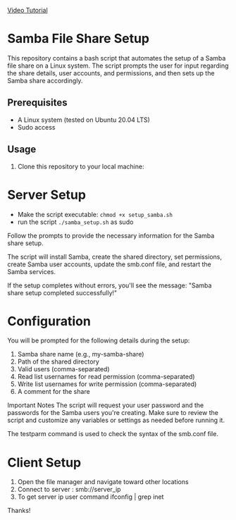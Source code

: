 [Video Tutorial](https://www.youtube.com/watch?v=XO5zWGKplXI)
# Samba File Share Setup

This repository contains a bash script that automates the setup of a Samba file share on a Linux system. The script prompts the user for input regarding the share details, user accounts, and permissions, and then sets up the Samba share accordingly.

## Prerequisites

- A Linux system (tested on Ubuntu 20.04 LTS)
- Sudo access

## Usage

1. Clone this repository to your local machine:

# Server Setup

* Make the script executable: `chmod +x setup_samba.sh`
* run the script `./samba_setup.sh` as sudo


Follow the prompts to provide the necessary information for the Samba share setup.

The script will install Samba, create the shared directory, set permissions, create Samba user accounts, update the smb.conf file, and restart the Samba services.

If the setup completes without errors, you'll see the message: "Samba share setup completed successfully!"

# Configuration
You will be prompted for the following details during the setup:

1. Samba share name (e.g., my-samba-share)
2. Path of the shared directory
3. Valid users (comma-separated)
4. Read list usernames for read permission (comma-separated)
5. Write list usernames for write permission (comma-separated)
6. A comment for the share


Important Notes
The script will request your user password and the passwords for the Samba users you're creating.
Make sure to review the script and customize any variables or settings as needed before running it.


The testparm command is used to check the syntax of the smb.conf file.


# Client Setup 
1. Open the file manager and navigate toward other locations
2. Connect to server : smb://server_ip
3. To get server ip user command ifconfig | grep inet


Thanks!
